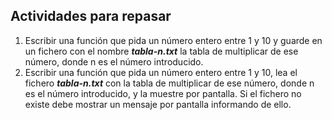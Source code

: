 
## Actividades para repasar

1. Escribir una función que pida un número entero entre 1 y 10 y guarde en un 
fichero con el nombre ***tabla-n.txt*** la tabla de multiplicar de ese número, donde n es el número introducido.
2. Escribir una función que pida un número entero entre 1 y 10, lea el 
fichero ***tabla-n.txt*** con la tabla de multiplicar de ese número, donde n es el número introducido, y la muestre por pantalla. Si el fichero no existe debe mostrar un mensaje por pantalla informando de ello.